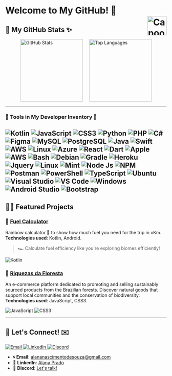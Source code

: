 # Welcome to My GitHub! 🐾　　　　　　　　　　　　　  　 　 <span style="float: right;"><img src="https://media.tenor.com/WHOwHxdVSQIAAAAM/capoo-capoo-type.gif" alt="Capoo Typing" width="60"/></span>

## 🍓 My GitHub Stats ✨

<div style="display: flex; justify-content: center; align-items: center; gap: 20px;">
  <img src="https://github-readme-stats.vercel.app/api?username=alanazip&show_icons=true&theme=dark&icon_color=34eb37&title_color=34eb37&hide_title=false&count_private=true&include_all_commits=true" alt="GitHub Stats" height="195px" />
  <img src="https://github-readme-stats.vercel.app/api/top-langs/?username=alanazip&layout=compact&theme=dark&title_color=34eb37" alt="Top Languages" height="195px" />
</div>

---

### 🎀 Tools in My Developer Inventory 🐾

![Kotlin](https://skillicons.dev/icons?i=kotlin)
![JavaScript](https://skillicons.dev/icons?i=js)
![CSS3](https://skillicons.dev/icons?i=css)
![Python](https://skillicons.dev/icons?i=python)
![PHP](https://skillicons.dev/icons?i=php)
![C#](https://skillicons.dev/icons?i=cs)
![Figma](https://skillicons.dev/icons?i=figma)
![MySQL](https://skillicons.dev/icons?i=mysql)
![PostgreSQL](https://skillicons.dev/icons?i=postgres)
![Java](https://skillicons.dev/icons?i=java)
![Swift](https://skillicons.dev/icons?i=swift)
![AWS](https://skillicons.dev/icons?i=aws)
![Linux](https://skillicons.dev/icons?i=linux)
![Azure](https://skillicons.dev/icons?i=azure)
![React](https://skillicons.dev/icons?i=react)
![Dart](https://skillicons.dev/icons?i=dart)
![Apple](https://skillicons.dev/icons?i=apple)
![AWS](https://skillicons.dev/icons?i=aws)
![Bash](https://skillicons.dev/icons?i=bash)
![Debian](https://skillicons.dev/icons?i=debian)
![Gradle](https://skillicons.dev/icons?i=gradle)
![Heroku](https://skillicons.dev/icons?i=heroku)
![Jquery](https://skillicons.dev/icons?i=jquery)
![Linux](https://skillicons.dev/icons?i=linux)
![Mint](https://skillicons.dev/icons?i=mint)
![Node Js](https://skillicons.dev/icons?i=nodejs)
![NPM](https://skillicons.dev/icons?i=npm)
![Postman](https://skillicons.dev/icons?i=postman)
![PowerShell](https://skillicons.dev/icons?i=powershell)
![TypeScript](https://skillicons.dev/icons?i=ts)
![Ubuntu](https://skillicons.dev/icons?i=ubuntu)
![Visual Studio](https://skillicons.dev/icons?i=visualstudio)
![VS Code](https://skillicons.dev/icons?i=vscode)
![Windows](https://skillicons.dev/icons?i=windows)
![Android Studio](https://skillicons.dev/icons?i=androidstudio)
![Bootstrap](https://skillicons.dev/icons?i=bootstrap)
---

## 🐻🌸 Featured Projects

### 🌈 **[Fuel Calculator](https://github.com/alanazip/fuel_calculator)**
Rainbow calculator 🌈 to show how much fuel you need for the trip in xKm. **Technologies used**: Kotlin, Android.  
> 🏎️ Calculate fuel efficiency like you're exploring biomes efficiently!

![Kotlin](https://skillicons.dev/icons?i=kotlin)

### 🌱 **[Riquezas da Floresta](https://github.com/alanazip/riquezasdafloresta)**
An e-commerce platform dedicated to promoting and selling sustainably sourced products from the Brazilian forests. Discover natural goods that support local communities and the conservation of biodiversity. **Technologies used**: JavaScript, CSS3. 

![JavaScript](https://skillicons.dev/icons?i=js)
![CSS3](https://skillicons.dev/icons?i=css)

---

## 🐾 Let's Connect! ✉️  

<p align="left">
  <a href="mailto:alananascimentodesouza@gmail.com">
    <img src="https://skillicons.dev/icons?i=gmail" alt="Email" />
  </a>
  <a href="https://linkedin.com/in/alanazip" target="_blank">
    <img src="https://skillicons.dev/icons?i=linkedin" alt="LinkedIn" />
  </a>
  <a href="https://discord.gg/K8bVQZvJ" target="_blank">
    <img src="https://skillicons.dev/icons?i=discord" alt="Discord" />
  </a>
</p>

- 🌀 **Email**: <a href="mailto:alananascimentodesouza@gmail.com">alananascimentodesouza@gmail.com</a>  
- 👔 **LinkedIn**: <a href="https://linkedin.com/in/alanazip">Alana Prado</a>  
- 🦋 **Discord**: <a href="https://discord.gg/K8bVQZvJ">Let's talk!</a>
